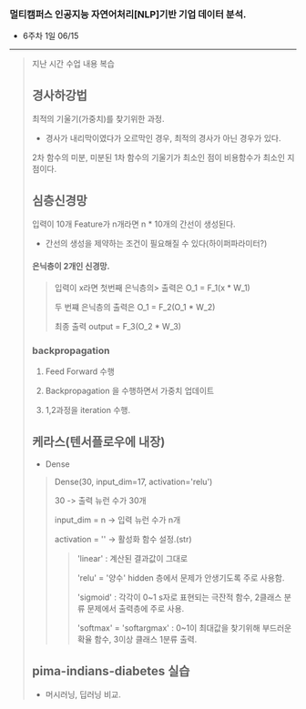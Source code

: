 ### 멀티캠퍼스 인공지능 자연어처리[NLP]기반 기업 데이터 분석.
- 6주차 1일 06/15
---
> 지난 시간 수업 내용 복습
>
> ## 경사하강법
> 최적의 기울기(가중치)를 찾기위한 과정.
> - 경사가 내리막이였다가 오르막인 경우, 최적의 경사가 아닌 경우가 있다.
> 
> 2차 함수의 미분, 미분된 1차 함수의 기울기가 최소인 점이 비용함수가 최소인 지점이다.
> 
> ## 심층신경망
> 입력이 10개 Feature가 n개라면 n * 10개의 간선이 생성된다.
> - 간선의 생성을 제약하는 조건이 필요해질 수 있다(하이퍼파라미터?)
> 
> #### 은닉층이 2개인 신경망. 
>
>> 입력이 x라면 첫번째 은닉층의> 출력은 O_1 = F_1(x * W_1)
>> 
>> 두 번쨰 은닉층의 출력은 O_1 = F_2(O_1 * W_2)
>>
>> 최종 출력 output = F_3(O_2 * W_3)
>
> ### backpropagation
> 1. Feed Forward 수행
> 
> 2. Backpropagation 을 수행하면서 가중치 업데이트
> 
> 3. 1,2과정을 iteration 수행.
> 
> ## 케라스(텐서플로우에 내장)
> - Dense
>> Dense(30, input_dim=17, activation='relu')
>> 
>> 30 -> 출력 뉴런 수가 30개
>> 
>> input_dim = n -> 입력 뉴런 수가 n개
>> 
>> activation = '' -> 활성화 함수 설정.(str)
>>> 'linear' : 계산된 결과값이 그대로
>>> 
>>> 'relu' = '양수' hidden 층에서 문제가 안생기도록 주로 사용함.
>>> 
>>> 'sigmoid' : 각각이 0~1 s자로 표현되는 극잔적 함수, 2클래스 분류 문제에서 출력층에 주로 사용.
>>> 
>>> 'softmax' = 'softargmax' : 0~1이 최대값을 찾기위해 부드러운 확율 함수, 3이상 클래스 1분류 출력.
>>
> ## pima-indians-diabetes 실습
> - 머시러닝, 딥러닝 비교.
